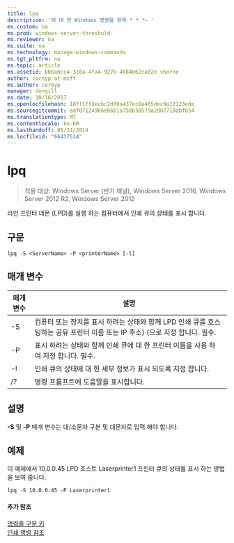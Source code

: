 ```yaml
---
title: lpq
description: '에 대 한 Windows 명령을 항목 * * *- '
ms.custom: na
ms.prod: windows-server-threshold
ms.reviewer: na
ms.suite: na
ms.technology: manage-windows-commands
ms.tgt_pltfrm: na
ms.topic: article
ms.assetid: bb6abcc4-310a-4fa4-927b-4084b62ca02e vhorne
author: coreyp-at-msft
ms.author: coreyp
manager: dongill
ms.date: 10/16/2017
ms.openlocfilehash: 18ff1ff3ecbc2df0a437ec8a465dec9a12123ede
ms.sourcegitcommit: eaf071249b6eb6b1a758b38579a2d87710abfb54
ms.translationtype: MT
ms.contentlocale: ko-KR
ms.lasthandoff: 05/31/2019
ms.locfileid: "66437514"
---
```

# <a name="lpq"></a>lpq

>적용 대상: Windows Server (반기 채널), Windows Server 2016, Windows Server 2012 R2, Windows Server 2012

라인 프린터 데몬 (LPD)를 실행 하는 컴퓨터에서 인쇄 큐의 상태를 표시 합니다.  

## <a name="syntax"></a>구문  
```  
lpq -S <ServerName> -P <printerName> [-l]  
```  
## <a name="parameters"></a>매개 변수  

|    매개 변수     |                                                                        설명                                                                        |
|------------------|-----------------------------------------------------------------------------------------------------------------------------------------------------------|
| -S <ServerName>  | 컴퓨터 또는 장치를 표시 하려는 상태와 함께 LPD 인쇄 큐를 호스팅하는 공유 프린터 이름 또는 IP 주소) (으로 지정 합니다. 필수. |
| -P <printerName> |                           표시 하려는 상태와 함께 인쇄 큐에 대 한 프린터 이름을 사용 하 여 지정 합니다. 필수.                           |
|        -l        |                                      인쇄 큐의 상태에 대 한 세부 정보가 표시 되도록 지정 합니다.                                      |
|        /?        |                                                           명령 프롬프트에 도움말을 표시합니다.                                                            |

## <a name="remarks"></a>설명  
**-S** 및 **-P** 매개 변수는 대/소문자 구분 및 대문자로 입력 해야 합니다.  
## <a name="BKMK_examples"></a>예제  
이 예제에서 10.0.0.45 LPD 호스트 Laserprinter1 프린터 큐의 상태를 표시 하는 방법을 보여 줍니다.  
```  
lpq -S 10.0.0.45 -P Laserprinter1  
```  
#### <a name="additional-references"></a>추가 참조  
[명령줄 구문 키](command-line-syntax-key.md)  
[인쇄 명령 참조](print-command-reference.md)  
